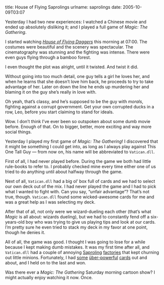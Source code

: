 title: House of Flying Saprolings
urlname: saprolings
date: 2005-10-09T03:07

Yesterday I had two new experiences: I watched a Chinese movie and ended up absolutely disliking it; and I played a full game of _Magic: The Gathering_.

I started watching [_House of Flying Daggers_](http://imdb.com/title/tt0385004/) this morning at 07:00. The costumes were beautiful and the scenery was spectacular. The cinematography was stunning and the fighting was intense. There were even guys flying through a bamboo forest.

I even thought the plot was alright, until it twisted. And twist it did.

Without going into too much detail, one guy tells a girl he loves her, and when he learns that she doesn&#x02bc;t love him back, he proceeds to try to take advantage of her. Later on down the line he ends up murdering her and blaming it on the guy she&#x02bc;s really in love with.

Oh yeah, that&#x02bc;s classy, and he&#x02bc;s supposed to be the guy with _morals_, fighting against a corrupt government. Get your own corrupted ducks in a row, Leo, before you start claiming to stand for ideals.

Wow. I don&#x02bc;t think I&#x02bc;ve ever been so outspoken about some dumb movie before. Enough of that. On to bigger, better, more exciting and way more social things.

Yesterday I played my first game of _Magic: The Gathering_! I discovered that it might be something I could get into, as long as I always play against This One Tall Guy &mdash; from now on, his name will be abbreviated to `Vatican.dll`.

First of all, I had never played before. During the game we both had little rule-books to refer to. I probably checked mine every time either one of us tried to do anything until about halfway through the game.

Next of all, `Vatican.dll` had a big ol&#x02bc; box full of cards and we had to select our own deck out of the mix. I had never played the game and I had to pick what I wanted to fight with. Can you say, &ldquo;unfair advantage&rdquo;? That&#x02bc;s not true, though. `Vatican.dll` found some wicked-awesome cards for me and was a great help as I was selecting my deck.

After that of all, not only were we wizard-dueling each other (that&#x02bc;s what _Magic_ is all about: wizards dueling), but we had to constantly fend off a six-years-old boy who was trying to give us playing tips and look at our cards. I&#x02bc;m pretty sure he even tried to stack my deck in my favor at one point, though he denies it.

All of all, the game was good. I thought I was going to lose for a while because I kept making dumb mistakes. It was my first time after all, and `Vatican.dll` had a couple of annoying [Saproling](http://gatherer.wizards.com/default.asp?term=elvish+farmer&amp;Field_Name=on) [factories](http://gatherer.wizards.com/default.asp?term=hand+of+justice&amp;Field_Name=on) that kept churning out little minions. Fortunately, I had [some](http://gatherer.wizards.com/default.asp?term=prodigal+sorcerer&amp;Field_Name=on) [über-powerful](http://gatherer.wizards.com/default.asp?term=fountain+of+youth&amp;Field_Name=on) [cards](http://gatherer.wizards.com/default.asp?term=night+soil&amp;Field_Name=on) out and about, and I held on to the last and won.

Was there ever a _Magic: The Gathering_ Saturday morning cartoon show? I might actually enjoy watching it now. Once.